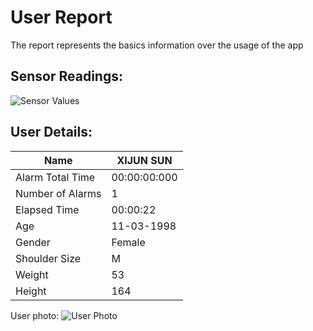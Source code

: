 # User Report
The report represents the basics information over the usage of the app
## Sensor Readings:
![Sensor Values](C:\Users\icadmin\PostureResearchProject\gui/data/img/graphs/graph_20240819101709_2.png)
## User Details:
| Name | XIJUN  SUN |
| --- | --- |
| Alarm Total Time | 00:00:00:000 |
| Number of Alarms | 1 |
| Elapsed Time | 00:00:22 |
| Age | 11-03-1998 |
| Gender | Female |
| Shoulder Size | M |
| Weight | 53 |
| Height | 164 |
User photo:
![User Photo]()
